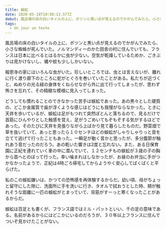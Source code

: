 ```yaml
---
title: 蜈蚣
date: 2020-05-18T19:58:13.577Z
debut: 風呂場の床の白いタイルの上に、ポツンと黒い点が見えるのでかがんでみたら、小さな蜘蛛が死んでいた。ノルマンディーのかた田舎の村に住んでいても、フランスは日本に比べるとはるかに虫が少ない。空気が乾燥しているためか、ごきぶりは見かけないし、蝿や蚊も少ししかいない。
tags:
  - Un jour un texte
---
```

風呂場の床の白いタイルの上に、ポツンと黒い点が見えるのでかがんでみたら、小さな蜘蛛が死んでいた。ノルマンディーのかた田舎の村に住んでいても、フランスは日本に比べるとはるかに虫が少ない。空気が乾燥しているためか、ごきぶりは見かけないし、蝿や蚊も少ししかいない。

報恩寺の家にはいろんな虫がいた。珍しいところでは、虫とは言えないが、離れに行く渡り廊下のところに蛇がとぐろを巻いていたことがある。私たちが近づくと、ぬめりの光る緑の身体をくねらせながら外に出て行ってしまったが、思わず怖さを忘れて、その精緻な模様に見入ってしまった。

どうしても慣れることのできなかった苦手は蜈蚣であった。あの黒々とした硬質の、どこか金属質で歯が浮くような感じはどうにも我慢がならなかった。ときに天井を歩いているが、蜈蚣は足がもつれて突然ぽとんと落ちるので、見るだけで首筋にひんやりとした触感を覚え、足がうごめいてもぞもぞする気がするほどであった。そのたびに天井を見張りながら上ばかり見て暮らしたものだ。野菜畑で草を抜いていて、あっと思ったら１０センチほどの蜈蚣がしゃりしゃりっと音を立てて逃げて行ったこともあった。一瞬足が動く音かと思ったが、多分腹節が触れあう音だったのだろう。あの乾いた響きは2度と忘れない。また、ある日保育園に正紀を連れていく車の中に潜んでいて、１２センチもの蜈蚣が３歳の子の胸から首へとのぼって行った。幸い噛まれはしなかったが、お昼のお弁当に手がつかなかったようで、正紀は4時ごろ帰宅してからようやく安心してぱくぱくと平らげた。

私のこの蜈蚣嫌いは、かつての恐怖感を再体験するからだ。幼い頃、母がちょっと留守にした隙に、洗面所に手を洗いに行き、タオルで拭おうとした時、頬が触れそうな距離に一匹の蜈蚣がとまっていて、背筋がすーっと寒くなったことがあるからだ。

蜈蚣は百足とも書くが、フランス語ではミル・パットといい、千の足の意味である。名前があるからにはどこかにいるのだろうが、３０年以上フランスに住んでついぞ見かけたことがない。